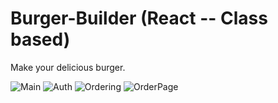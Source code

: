 # Burger-Builder  (React -- Class based)

Make your delicious burger.

![Main](https://user-images.githubusercontent.com/81242673/131907612-5b894494-e730-4834-9d3f-662307c1ba9c.png)
![Auth](https://user-images.githubusercontent.com/81242673/131907636-9b54c593-cf57-46d3-b5f9-064f2151a263.png)
![Ordering](https://user-images.githubusercontent.com/81242673/131907638-1a528b41-7593-4af9-bb5d-51a0546f8943.png)
![OrderPage](https://user-images.githubusercontent.com/81242673/131907641-4d96526e-bd25-41b7-99c9-5f02a9004370.png)
